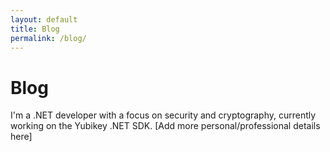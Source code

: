 ```yaml
---
layout: default
title: Blog
permalink: /blog/
---
```


# Blog

I'm a .NET developer with a focus on security and cryptography, currently working on the Yubikey .NET SDK. 
[Add more personal/professional details here]